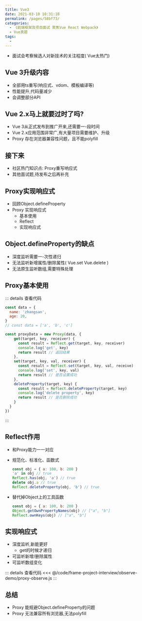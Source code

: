 ```yaml
---
title: Vue3
date: 2021-03-10 10:31:18
permalink: /pages/58bf73/
categories:
  - 《前端框架及项目面试 聚焦Vue React Webpack》
  - Vue真题
tags:
  - 
---
```


* 面试会考察候选人对新技术的关注程度( Vue太热门)

## Vue 3升级内容

* 全部用ts重写(响应式、vdom、模板编译等)
* 性能提升,代码量减少
* 会调整部分API

## Vue 2.x马上就要过时了吗?

* Vue 3从正式发布到推广开来,还需要一-段时间
* Vue 2.x应用范围非常广,有大量项目需要维护、升级
* Proxy 存在浏览器兼容性问题，且不能polyfill

## 接下来

* 社区热门知识点: Proxy重写响应式
* 其他面试题,待发布之后再补充

## Proxy实现响应式

* 回顾Object.defineProperty
* Proxy 实现响应式
  * 基本使用
  * Reflect
  * 实现响应式

## Object.defineProperty的缺点

* 深度监听需要一-次性递归
* 无法监听新增属性/删除属性( Vue.set Vue.delete )
* 无法原生监听数组,需要特殊处理

## Proxy基本使用

::: details 查看代码

``` js
const data = {
  name: 'zhangsan',
  age: 20,
}
// const data = ['a', 'b', 'c']

const proxyData = new Proxy(data, {
    get(target, key, receiver) {
      const result = Reflect.get(target, key, receiver)
      console.log('get', key)
      return result // 返回结果
    },
    set(target, key, val, receiver) {
      const result = Reflect.set(target, key, val, receive)
      console.log('set', key, val)
      return result // 是否设置成功
    },
    deleteProperty(target, key) {
      const result = Reflect.deleteProperty(target, key)
      console.log('delete property', key)
      return result // 是否删除成功
    }
  }
})
```

:::

## Reflect作用

* 和Proxy能力一一对应
* 规范化、标准化、函数式
  
  ``` js
  const obj = { a: 100, b: 200 }
  'a' in obj // true
  Reflect.has(obj, 'a') // true
  delete obj.a // true
  Reflect.deleteProperty(obj, 'b') // true
  ```

* 替代掉Object上的工具函数
  
  ``` js
  const obj = { a: 100, b: 200 }
  Object.getOwnPropertyNames(obj) // ["a", "b"]
  Reflect.ownKeys(obj) // ["a", "b"]
  ```

## 实现响应式

* 深度监听,新能更好
  * get的时候才递归
* 可监听新增/删除属性
* 可监听数组变化

::: details 查看代码
<<< @/code/frame-project-interview/observe-demo/proxy-observe.js
:::

## 总结

* Proxy 能规避Object.defineProperty的问题
* Proxy 无法兼容所有浏览器,无法polyfill
